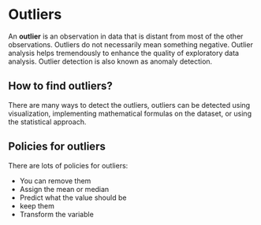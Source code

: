 # Outliers

An **outlier** is an observation in data that is distant from most of the other observations. Outliers do not necessarily mean something negative. Outlier analysis helps tremendously to enhance the quality of exploratory data analysis. Outlier detection is also known as anomaly detection.

## How to find outliers?

There are many ways to detect the outliers, outliers can be detected using visualization, implementing mathematical formulas on the dataset, or using the statistical approach.

## Policies for outliers

There are lots of policies for outliers:

- You can remove them
- Assign the mean or median
- Predict what the value should be
- keep them
- Transform the variable